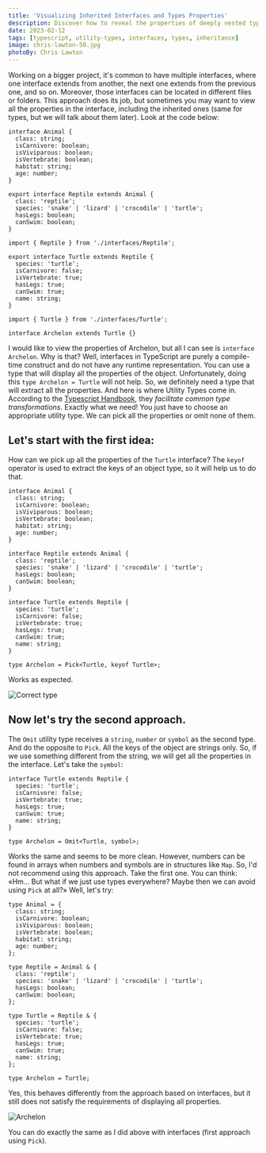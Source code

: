 ```yaml
---
title: 'Visualizing Inherited Interfaces and Types Properties'
description: Discover how to reveal the properties of deeply nested types and interfaces. Simple approach.
date: 2023-02-12
tags: [typescript, utility-types, interfaces, types, inheritance]
image: chris-lawton-50.jpg
photoBy: Chris Lawton
---
```


Working on a bigger project, it's common to have multiple interfaces, where one interface extends from another, the next one extends from the previous one, and so on. Moreover, those interfaces can be located in different files or folders. This approach does its job, but sometimes you may want to view all the properties in the interface, including the inherited ones (same for types, but we will talk about them later). Look at the code below:

```tsx
interface Animal {
  class: string;
  isCarnivore: boolean;
  isViviparous: boolean;
  isVertebrate: boolean;
  habitat: string;
  age: number;
}

export interface Reptile extends Animal {
  class: 'reptile';
  species: 'snake' | 'lizard' | 'crocodile' | 'turtle';
  hasLegs: boolean;
  canSwim: boolean;
}
```

```tsx
import { Reptile } from './interfaces/Reptile';

export interface Turtle extends Reptile {
  species: 'turtle';
  isCarnivore: false;
  isVertebrate: true;
  hasLegs: true;
  canSwim: true;
  name: string;
}
```

```tsx
import { Turtle } from './interfaces/Turtle';

interface Archelon extends Turtle {}
```

I would like to view the properties of Archelon, but all I can see is `interface Archelon`. Why is that? Well, interfaces in TypeScript are purely a compile-time construct and do not have any runtime representation. You can use a type that will display all the properties of the object. Unfortunately, doing this `type Archelon = Turtle` will not help. So, we definitely need a type that will extract all the properties. And here is where Utility Types come in. According to the [Typescript Handbook](https://www.typescriptlang.org/docs/handbook/utility-types.html), they _facilitate common type transformations_. Exactly what we need! You just have to choose an appropriate utility type. We can pick all the properties or omit none of them.

## Let's start with the first idea:

How can we pick up all the properties of the `Turtle` interface? The `keyof` operator is used to extract the keys of an object type, so it will help us to do that.

```tsx {26}
interface Animal {
  class: string;
  isCarnivore: boolean;
  isViviparous: boolean;
  isVertebrate: boolean;
  habitat: string;
  age: number;
}

interface Reptile extends Animal {
  class: 'reptile';
  species: 'snake' | 'lizard' | 'crocodile' | 'turtle';
  hasLegs: boolean;
  canSwim: boolean;
}

interface Turtle extends Reptile {
  species: 'turtle';
  isCarnivore: false;
  isVertebrate: true;
  hasLegs: true;
  canSwim: true;
  name: string;
}

type Archelon = Pick<Turtle, keyof Turtle>;
```

Works as expected.

![Correct type](./correct-type.gif 'Correct type')

## Now let's try the second approach.

The `Omit` utility type receives a `string`, `number` or `symbol` as the second type. And do the opposite to `Pick`. All the keys of the object are strings only. So, if we use something different from the string, we will get all the properties in the interface. Let's take the `symbol`:

```tsx {10}
interface Turtle extends Reptile {
  species: 'turtle';
  isCarnivore: false;
  isVertebrate: true;
  hasLegs: true;
  canSwim: true;
  name: string;
}

type Archelon = Omit<Turtle, symbol>;
```

Works the same and seems to be more clean. However, numbers can be found in arrays when numbers and symbols are in structures like `Map`. So, I'd not recommend using this approach. Take the first one.
You can think: «Hm... But what if we just use types everywhere? Maybe then we can avoid using `Pick` at all?» Well, let's try:

```tsx
type Animal = {
  class: string;
  isCarnivore: boolean;
  isViviparous: boolean;
  isVertebrate: boolean;
  habitat: string;
  age: number;
};

type Reptile = Animal & {
  class: 'reptile';
  species: 'snake' | 'lizard' | 'crocodile' | 'turtle';
  hasLegs: boolean;
  canSwim: boolean;
};

type Turtle = Reptile & {
  species: 'turtle';
  isCarnivore: false;
  isVertebrate: true;
  hasLegs: true;
  canSwim: true;
  name: string;
};

type Archelon = Turtle;
```

Yes, this behaves differently from the approach based on interfaces, but it still does not satisfy the requirements of displaying all properties.

![Archelon](./Archelon-type.gif 'Archelon type')

You can do exactly the same as I did above with interfaces (first approach using `Pick`).
